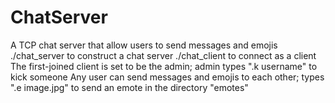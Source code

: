 # ChatServer
A TCP chat server that allow users to send messages and emojis
./chat_server to construct a chat server
./chat_client to connect as a client
The first-joined client is set to be the admin; admin types ".k username" to kick someone
Any user can send messages and emojis to each other; types ".e image.jpg" to send an emote in the directory "emotes"
